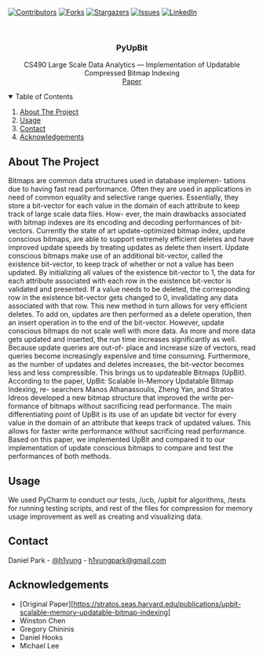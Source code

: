 <!-- Find and Replace All [repo_name] -->
<!-- Replace [product-screenshot] [product-url] -->
<!-- Other Badgets https://naereen.github.io/badges/ -->
[![Contributors][contributors-shield]][contributors-url]
[![Forks][forks-shield]][forks-url]
[![Stargazers][stars-shield]][stars-url]
[![Issues][issues-shield]][issues-url]
[![LinkedIn][linkedin-shield]][linkedin-url]
<!-- [![License][license-shield]][license-url] -->

<!-- PROJECT LOGO -->
<br />
<p align="center">

  <h3 align="center">PyUpBit</h3>

  <p align="center">
    CS490 Large Scale Data Analytics — Implementation of Updatable Compressed Bitmap Indexing
    <br />
    <a href="https://github.com/h1yung/PyUpBit/blob/main/pyupbit_report.pdf">Paper</a>
  </p>
</p>

<!-- TABLE OF CONTENTS -->
<details open="open">
  <summary>Table of Contents</summary>
  <ol>
	  <li><a href="#about-the-project">About The Project</a></li>
	  <li><a href="#usage">Usage</a></li>
	  <!-- <li><a href="#license">License</a></li> -->
	  <li><a href="#contact">Contact</a></li>
	  <li><a href="#acknowledgements">Acknowledgements</a></li>
  </ol>
</details>

<!-- ABOUT THE PROJECT -->
## About The Project

Bitmaps are common data structures used in database implemen- tations due to having fast read performance. Often they are used in applications in need of common equality and selective range queries. Essentially, they store a bit-vector for each value in the domain of each attribute to keep track of large scale data files. How- ever, the main drawbacks associated with bitmap indexes are its encoding and decoding performances of bit-vectors.
Currently the state of art update-optimized bitmap index, update conscious bitmaps, are able to support extremely efficient deletes and have improved update speeds by treating updates as delete then insert. Update conscious bitmaps make use of an additional bit-vector, called the existence bit-vector, to keep track of whether or not a value has been updated. By initializing all values of the existence bit-vector to 1, the data for each attribute associated with each row in the existence bit-vector is validated and presented. If a value needs to be deleted, the corresponding row in the existence bit-vector gets changed to 0, invalidating any data associated with that row. This new method in turn allows for very efficient deletes. To add on, updates are then performed as a delete operation, then an insert operation in to the end of the bit-vector.
However, update conscious bitmaps do not scale well with more data. As more and more data gets updated and inserted, the run time increases significantly as well. Because update queries are out-of- place and increase size of vectors, read queries become increasingly expensive and time consuming. Furthermore, as the number of updates and deletes increases, the bit-vector becomes less and less compressible.
This brings us to updateable Bitmaps (UpBit). According to the paper, UpBit: Scalable In-Memory Updatable Bitmap Indexing, re- searchers Manos Athanassoulis, Zheng Yan, and Stratos Idreos developed a new bitmap structure that improved the write per- formance of bitmaps without sacrificing read performance. The main differentiating point of UpBit is its use of an update bit vector for every value in the domain of an attribute that keeps track of updated values. This allows for faster write performance without sacrificing read performance.
Based on this paper, we implemented UpBit and compared it to our implementation of update conscious bitmaps to compare and test the performances of both methods.

<!-- USAGE EXAMPLES -->
## Usage

<!-- Use this space to show useful examples of how a project can be used. Additional screenshots, code examples and demos work well in this space. You may also link to more resources. -->

We used PyCharm to conduct our tests, /ucb, /upbit for algorithms, /tests for running testing scripts, and rest of the files for compression for memory usage improvement as well as creating and visualizing data.


<!-- CONTACT -->
## Contact

Daniel Park - [@h1yung][linkedin-url] - h1yungpark@gmail.com

<!-- ACKNOWLEDGEMENTS -->
## Acknowledgements

- [Original Paper][https://stratos.seas.harvard.edu/publications/upbit-scalable-memory-updatable-bitmap-indexing]
- Winston Chen
- Gregory Chininis
- Daniel Hooks
- Michael Lee

<!-- MARKDOWN LINKS & IMAGES -->
<!-- https://www.markdownguide.org/basic-syntax/#reference-style-links -->
[contributors-shield]: https://img.shields.io/github/contributors/h1yung/PyUpBit.svg?style=for-the-badge
[contributors-url]: https://github.com/h1yung/PyUpBit/graphs/contributors
[forks-shield]: https://img.shields.io/github/forks/h1yung/PyUpBit.svg?style=for-the-badge
[forks-url]: https://github.com/h1yung/PyUpBit/network/members
[stars-shield]: https://img.shields.io/github/stars/h1yung/PyUpBit.svg?style=for-the-badge
[stars-url]: https://github.com/h1yung/PyUpBit/stargazers
[issues-shield]: https://img.shields.io/github/issues/h1yung/PyUpBit.svg?style=for-the-badge
[issues-url]: https://github.com/h1yung/PyUpBit/issues
<!-- [license-shield]: 
[license-url]:  -->
[linkedin-shield]: https://img.shields.io/badge/-LinkedIn-black.svg?style=for-the-badge&logo=linkedin&colorB=555
[linkedin-url]: https://www.linkedin.com/in/h1yung/


